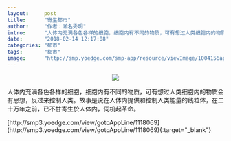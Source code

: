 ```yaml
---
layout:     post
title:      "寄生都市"
author:     "作者：濑名秀明"
intro:      "人体内充满各色各样的细胞，细胞内有不同的物质，可有想过人类细胞内的物质会有思想，反过来控制人类。故事是说在人体内提供和控制人类能量的线粒体，在二十万年之前，已不甘寄生於人体内，伺机起革命。"
date:       "2018-02-14 12:17:08"
categories: "都市"
tags:       "都市"
image:      "http://smp.yoedge.com/smp-app/resource/viewImage/1004156appline.png"
---
```

<div style="text-align: center">
<p><img src="http://smp.yoedge.com/smp-app/resource/viewImage/1004156appline.png"/></p>
</div>
<p class="post-meta">
<span>人体内充满各色各样的细胞，细胞内有不同的物质，可有想过人类细胞内的物质会有思想，反过来控制人类。故事是说在人体内提供和控制人类能量的线粒体，在二十万年之前，已不甘寄生於人体内，伺机起革命。</span>
</p>
[http://smp3.yoedge.com/view/gotoAppLine/1118069](http://smp3.yoedge.com/view/gotoAppLine/1118069){:target="_blank"}



